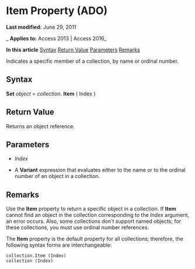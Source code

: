 
# Item Property (ADO)

 **Last modified:** June 29, 2011

 _ **Applies to:** Access 2013 | Access 2016_

 **In this article**
[Syntax](#sectionSection1)
[Return Value](#sectionSection2)
[Parameters](#sectionSection3)
[Remarks](#sectionSection4)



Indicates a specific member of a collection, by name or ordinal number.

## Syntax
<a name="sectionSection1"> </a>

 **Set** _object_ = _collection_. **Item** ( Index )


## Return Value
<a name="sectionSection2"> </a>

Returns an object reference.


## Parameters
<a name="sectionSection3"> </a>


-  _Index_
    
- A  **Variant** expression that evaluates either to the name or to the ordinal number of an object in a collection.
    

## Remarks
<a name="sectionSection4"> </a>

Use the  **Item** property to return a specific object in a collection. If **Item** cannot find an object in the collection corresponding to the _Index_ argument, an error occurs. Also, some collections don't support named objects; for these collections, you must use ordinal number references.

The  **Item** property is the default property for all collections; therefore, the following syntax forms are interchangeable:




```
collection.Item (Index)
collection (Index)

```

